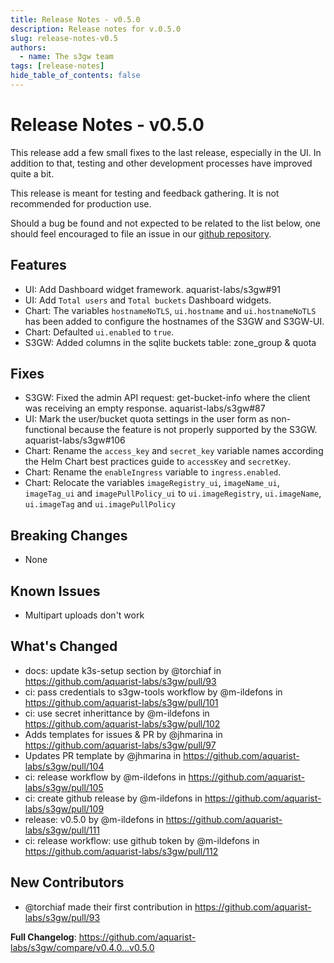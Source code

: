 ```yaml
---
title: Release Notes - v0.5.0
description: Release notes for v.0.5.0
slug: release-notes-v0.5
authors:
  - name: The s3gw team
tags: [release-notes]
hide_table_of_contents: false
---
```



# Release Notes - v0.5.0

This release add a few small fixes to the last release, especially in the UI.
In addition to that, testing and other development processes have improved quite
a bit.

<!--truncate-->

This release is meant for testing and feedback gathering. It is not
recommended for production use.

Should a bug be found and not expected to be related to the list below, one
should feel encouraged to file an issue in our [github
repository](https://github.com/aquarist-labs/s3gw).

## Features

- UI: Add Dashboard widget framework. aquarist-labs/s3gw#91
- UI: Add `Total users` and `Total buckets` Dashboard widgets.
- Chart: The variables `hostnameNoTLS`, `ui.hostname` and `ui.hostnameNoTLS`
  has been added to configure the hostnames of the S3GW and S3GW-UI.
- Chart: Defaulted `ui.enabled` to `true`.
- S3GW:  Added columns in the sqlite buckets table: zone_group & quota

## Fixes

- S3GW: Fixed the admin API request: get-bucket-info where the client was
  receiving an empty response. aquarist-labs/s3gw#87
- UI: Mark the user/bucket quota settings in the user form as non-functional
  because the feature is not properly supported by the S3GW.
  aquarist-labs/s3gw#106
- Chart: Rename the `access_key` and `secret_key` variable names according
  the Helm Chart best practices guide to `accessKey` and `secretKey`.
- Chart: Rename the `enableIngress` variable to `ingress.enabled`.
- Chart: Relocate the variables `imageRegistry_ui`, `imageName_ui`,
  `imageTag_ui` and `imagePullPolicy_ui` to `ui.imageRegistry`,
  `ui.imageName`, `ui.imageTag` and `ui.imagePullPolicy`

## Breaking Changes

- None

## Known Issues

- Multipart uploads don't work


## What's Changed
* docs: update k3s-setup section by @torchiaf in https://github.com/aquarist-labs/s3gw/pull/93
* ci: pass credentials to s3gw-tools workflow by @m-ildefons in https://github.com/aquarist-labs/s3gw/pull/101
* ci: use secret inherittance by @m-ildefons in https://github.com/aquarist-labs/s3gw/pull/102
* Adds templates for issues & PR by @jhmarina in https://github.com/aquarist-labs/s3gw/pull/97
* Updates PR template by @jhmarina in https://github.com/aquarist-labs/s3gw/pull/104
* ci: release workflow by @m-ildefons in https://github.com/aquarist-labs/s3gw/pull/105
* ci: create github release by @m-ildefons in https://github.com/aquarist-labs/s3gw/pull/109
* release: v0.5.0 by @m-ildefons in https://github.com/aquarist-labs/s3gw/pull/111
* ci: release workflow: use github token by @m-ildefons in https://github.com/aquarist-labs/s3gw/pull/112

## New Contributors
* @torchiaf made their first contribution in https://github.com/aquarist-labs/s3gw/pull/93

**Full Changelog**: https://github.com/aquarist-labs/s3gw/compare/v0.4.0...v0.5.0
